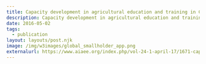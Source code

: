 ```yaml
---
title: Capacity development in agricultural education and training in Cambodia. A SWOT analysis. 
description: Capacity development in agricultural education and training in Cambodia. A SWOT analysis. 
date: 2016-05-02
tags:
  - publication
layout: layouts/post.njk
image: /img/w3images/global_smallholder_app.png
externalurl: https://www.aiaee.org/index.php/vol-24-1-april-17/1671-capacity-development-in-agricultural-education-and-training-in-cambodia-a-swot-analysis
---
```

